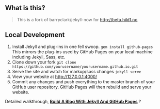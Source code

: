 ## What is this?
> This is a fork of barryclark/jekyll-now for http://beta.hild1.no

## Local Development

1. Install Jekyll and plug-ins in one fell swoop. `gem install github-pages` This mirrors the plug-ins used by GitHub Pages on your local machine including Jekyll, Sass, etc.
2. Clone down your fork `git clone https://github.com/yourusername/yourusername.github.io.git`
3. Serve the site and watch for markup/sass changes `jekyll serve`
4. View your website at http://127.0.0.1:4000/
5. Commit any changes and push everything to the master branch of your GitHub user repository. GitHub Pages will then rebuild and serve your website.

Detailed walkthrough, [**Build A Blog With Jekyll And GitHub Pages**](http://www.smashingmagazine.com/2014/08/01/build-blog-jekyll-github-pages/) ?
